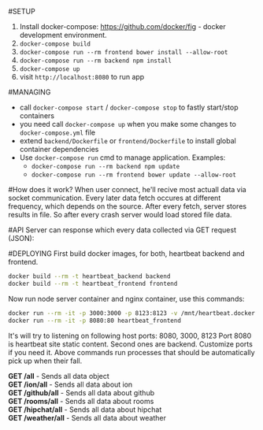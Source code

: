 #SETUP
1. Install docker-compose: https://github.com/docker/fig - docker development environment.
2. `docker-compose build`
3. `docker-compose run --rm frontend bower install --allow-root`
4. `docker-compose run --rm backend npm install`
4. `docker-compose up`
5. visit `http://localhost:8080` to run app

#MANAGING
 - call `docker-compose start` / `docker-compose stop` to fastly start/stop containers
 - you need call `docker-compose up` when you make some changes to `docker-compose.yml` file
 - extend `backend/Dockerfile` or `frontend/Dockerfile` to install global container dependencies
 - Use `docker-compose run` cmd to manage application. Examples:
    - `docker-compose run --rm backend npm update`
    - `docker-compose run --rm frontend bower update --allow-root`

#How does it work?
When user connect, he'll recive most actuall data via socket communication.
Every later data fetch occures at different frequency, which depends on the source.
After every fetch, server stores results in file. So after every crash server would load stored file data.

#API
Server can response which every data collected via GET request (JSON):

#DEPLOYING
First build docker images, for both, heartbeat backend and frontend.
```bash
docker build --rm -t heartbeat_backend backend
docker build --rm -t heartbeat_frontend frontend
```

Now run node server container and nginx container, use this commands:
```bash
docker run --rm -it -p 3000:3000 -p 8123:8123 -v /mnt/heartbeat.docker.volume:/mnt/external.volume.stats heartbeat_backend
docker run --rm -it -p 8080:80 heartbeat_frontend
```

It's will try to listening on following host ports: 8080, 3000, 8123
Port 8080 is heartbeat site static content. Second ones are backend.
Customize ports if you need it. Above commands run processes that should
be automatically pick up when their fall.

<b>GET /all</b> - Sends all data object<br>
<b>GET /ion/all</b> - Sends all data about ion<br>
<b>GET /github/all</b> - Sends all data about github<br>
<b>GET /rooms/all</b> - Sends all data about rooms<br>
<b>GET /hipchat/all</b> - Sends all data about hipchat<br>
<b>GET /weather/all</b> - Sends all data about weather<br>
